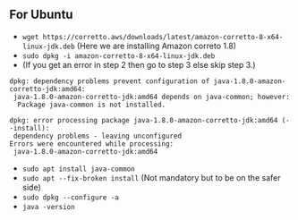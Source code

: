 ## For Ubuntu
* `wget https://corretto.aws/downloads/latest/amazon-corretto-8-x64-linux-jdk.deb` (Here we are installing Amazon correto 1.8)
* `sudo dpkg -i amazon-corretto-8-x64-linux-jdk.deb`
* (If you get an error in step 2 then go to step 3 else skip step 3.)
```
dpkg: dependency problems prevent configuration of java-1.8.0-amazon-corretto-jdk:amd64:
 java-1.8.0-amazon-corretto-jdk:amd64 depends on java-common; however:
  Package java-common is not installed.

dpkg: error processing package java-1.8.0-amazon-corretto-jdk:amd64 (--install):
 dependency problems - leaving unconfigured
Errors were encountered while processing:
 java-1.8.0-amazon-corretto-jdk:amd64
```
* `sudo apt install java-common`
* `sudo apt --fix-broken install` (Not mandatory but to be on the safer side)
* `sudo dpkg --configure -a`
* `java -version`
